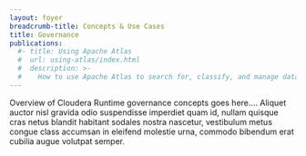 ```yaml
---
layout: foyer
breadcrumb-title: Concepts & Use Cases
title: Governance
publications:
  #- title: Using Apache Atlas
  #  url: using-atlas/index.html
  #  description: >-
  #    How to use Apache Atlas to search for, classify, and manage data.
---
```

Overview of Cloudera Runtime governance concepts goes here.... Aliquet
auctor nisl gravida odio suspendisse imperdiet quam id, nullam quisque
cras netus blandit habitant sodales nostra nascetur, vestibulum metus
congue class accumsan in eleifend molestie urna, commodo bibendum erat
cubilia augue volutpat semper.
